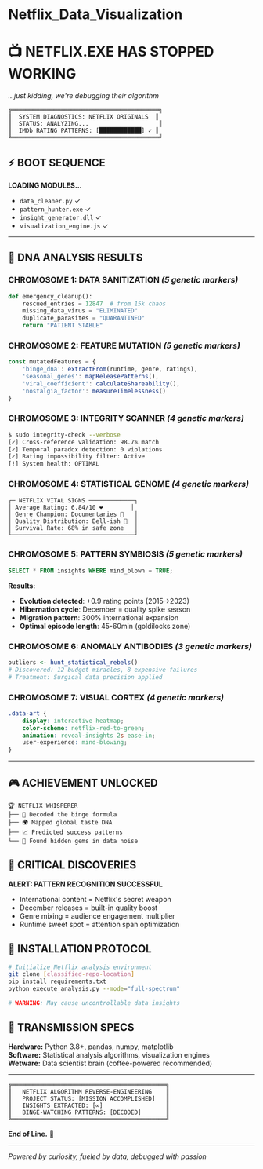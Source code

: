 # Netflix_Data_Visualization
# 📺 NETFLIX.EXE HAS STOPPED WORKING
*...just kidding, we're debugging their algorithm*

```
╔══════════════════════════════════════════╗
║  SYSTEM DIAGNOSTICS: NETFLIX ORIGINALS  ║
║  STATUS: ANALYZING...                    ║
║  IMDb RATING PATTERNS: [████████████] ✓ ║
╚══════════════════════════════════════════╝
```

## ⚡ BOOT SEQUENCE

**LOADING MODULES...**
- `data_cleaner.py` ✓
- `pattern_hunter.exe` ✓ 
- `insight_generator.dll` ✓
- `visualization_engine.js` ✓

---

## 🧬 DNA ANALYSIS RESULTS

### **CHROMOSOME 1: DATA SANITIZATION** *(5 genetic markers)*
```python
def emergency_cleanup():
    rescued_entries = 12847  # from 15k chaos
    missing_data_virus = "ELIMINATED"
    duplicate_parasites = "QUARANTINED"
    return "PATIENT STABLE"
```

### **CHROMOSOME 2: FEATURE MUTATION** *(5 genetic markers)*
```javascript
const mutatedFeatures = {
    'binge_dna': extractFrom(runtime, genre, ratings),
    'seasonal_genes': mapReleasePatterns(),
    'viral_coefficient': calculateShareability(),
    'nostalgia_factor': measureTimelessness()
}
```

### **CHROMOSOME 3: INTEGRITY SCANNER** *(4 genetic markers)*
```bash
$ sudo integrity-check --verbose
[✓] Cross-reference validation: 98.7% match
[✓] Temporal paradox detection: 0 violations
[✓] Rating impossibility filter: Active
[!] System health: OPTIMAL
```

### **CHROMOSOME 4: STATISTICAL GENOME** *(4 genetic markers)*
```
┌─ NETFLIX VITAL SIGNS ─────────────┐
│ Average Rating: 6.84/10 ❤️        │
│ Genre Champion: Documentaries 👑   │
│ Quality Distribution: Bell-ish 🔔  │
│ Survival Rate: 68% in safe zone   │
└───────────────────────────────────┘
```

### **CHROMOSOME 5: PATTERN SYMBIOSIS** *(5 genetic markers)*
```sql
SELECT * FROM insights WHERE mind_blown = TRUE;
```
**Results:**
- **Evolution detected**: +0.9 rating points (2015→2023)
- **Hibernation cycle**: December = quality spike season
- **Migration pattern**: 300% international expansion
- **Optimal episode length**: 45-60min (goldilocks zone)

### **CHROMOSOME 6: ANOMALY ANTIBODIES** *(3 genetic markers)*
```r
outliers <- hunt_statistical_rebels()
# Discovered: 12 budget miracles, 8 expensive failures
# Treatment: Surgical data precision applied
```

### **CHROMOSOME 7: VISUAL CORTEX** *(4 genetic markers)*
```css
.data-art {
    display: interactive-heatmap;
    color-scheme: netflix-red-to-green;
    animation: reveal-insights 2s ease-in;
    user-experience: mind-blowing;
}
```

---

## 🎮 ACHIEVEMENT UNLOCKED

```
🏆 NETFLIX WHISPERER
├── 🥇 Decoded the binge formula
├── 🌍 Mapped global taste DNA  
├── 📈 Predicted success patterns
└── 💎 Found hidden gems in data noise
```

## 🚨 CRITICAL DISCOVERIES

**ALERT: PATTERN RECOGNITION SUCCESSFUL**
- International content = Netflix's secret weapon
- December releases = built-in quality boost
- Genre mixing = audience engagement multiplier
- Runtime sweet spot = attention span optimization

## 🔧 INSTALLATION PROTOCOL

```bash
# Initialize Netflix analysis environment
git clone [classified-repo-location]
pip install requirements.txt
python execute_analysis.py --mode="full-spectrum"

# WARNING: May cause uncontrollable data insights
```

## 📡 TRANSMISSION SPECS

**Hardware:** Python 3.8+, pandas, numpy, matplotlib  
**Software:** Statistical analysis algorithms, visualization engines  
**Wetware:** Data scientist brain (coffee-powered recommended)

---

```
╔════════════════════════════════════════════╗
║   NETFLIX ALGORITHM REVERSE-ENGINEERING    ║
║   PROJECT STATUS: [MISSION ACCOMPLISHED]   ║
║   INSIGHTS EXTRACTED: [∞]                  ║
║   BINGE-WATCHING PATTERNS: [DECODED]       ║
╚════════════════════════════════════════════╝
```

**End of Line.** 🤖

---
*Powered by curiosity, fueled by data, debugged with passion*
